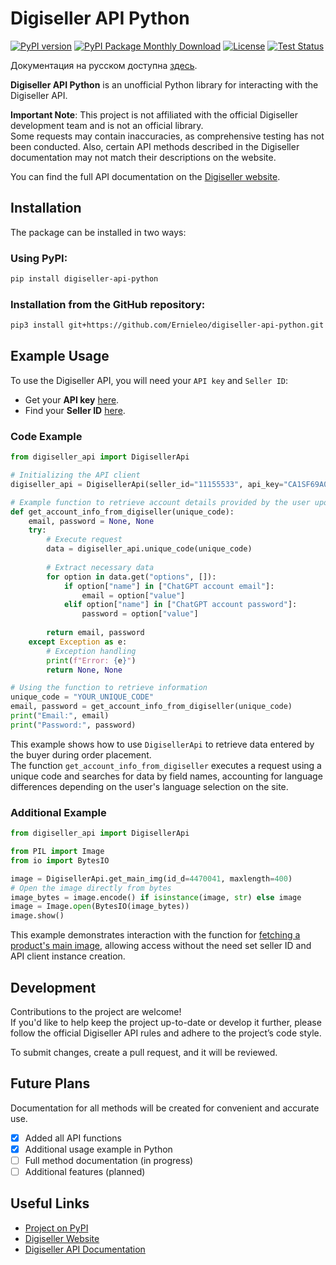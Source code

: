 
# Digiseller API Python

[![PyPI version](https://img.shields.io/pypi/v/digiseller-api-python.svg?cacheSeconds=3600)](https://pypi.org/project/digiseller-api-python)
[![PyPI Package Monthly Download](https://img.shields.io/pypi/dm/digiseller-api-python)](https://pypistats.org/packages/digiseller-api-python)
[![License](https://img.shields.io/github/license/Ernieleo/digiseller-api-python)](https://github.com/Ernieleo/digiseller-api-python/blob/master/LICENSE)
[![Test Status](https://github.com/Ernieleo/digiseller-api-python/actions/workflows/test.yml/badge.svg)](https://github.com/Ernieleo/digiseller-api-python/actions/workflows/test.yml)

Документация на русском доступна [здесь](https://github.com/Ernieleo/digiseller-api-python/blob/master/docs/README_ru.md).

**Digiseller API Python** is an unofficial Python library for interacting with the Digiseller API.

**Important Note**: This project is not affiliated with the official Digiseller development team and is not an official library.  
Some requests may contain inaccuracies, as comprehensive testing has not been conducted. Also, certain API methods described in the Digiseller documentation may not match their descriptions on the website.

You can find the full API documentation on the [Digiseller website](https://my.digiseller.com/inside/api.asp).

## Installation

The package can be installed in two ways:

### Using PyPI:
```sh
pip install digiseller-api-python
```

### Installation from the GitHub repository:
```sh
pip3 install git+https://github.com/Ernieleo/digiseller-api-python.git
```

## Example Usage

To use the Digiseller API, you will need your `API key` and `Seller ID`:

- Get your **API key** [here](https://my.digiseller.com/inside/api_keys.asp).
- Find your **Seller ID** [here](https://my.digiseller.com/).

### Code Example
```python
from digiseller_api import DigisellerApi

# Initializing the API client
digiseller_api = DigisellerApi(seller_id="11155533", api_key="CA1SF69A000A46D00039F01Z11017V39")

# Example function to retrieve account details provided by the user upon purchase, using a unique code
def get_account_info_from_digiseller(unique_code):
    email, password = None, None
    try:
        # Execute request
        data = digiseller_api.unique_code(unique_code)
        
        # Extract necessary data
        for option in data.get("options", []):
            if option["name"] in ["ChatGPT account email"]:
                email = option["value"]
            elif option["name"] in ["ChatGPT account password"]:
                password = option["value"]
    
        return email, password
    except Exception as e:
        # Exception handling
        print(f"Error: {e}")
        return None, None

# Using the function to retrieve information
unique_code = "YOUR_UNIQUE_CODE"
email, password = get_account_info_from_digiseller(unique_code)
print("Email:", email)
print("Password:", password)
```

This example shows how to use `DigisellerApi` to retrieve data entered by the buyer during order placement.  
The function `get_account_info_from_digiseller` executes a request using a unique code and searches for data by field names, accounting for language differences depending on the user's language selection on the site.

### Additional Example
```python
from digiseller_api import DigisellerApi

from PIL import Image
from io import BytesIO

image = DigisellerApi.get_main_img(id_d=4470041, maxlength=400)
# Open the image directly from bytes
image_bytes = image.encode() if isinstance(image, str) else image
image = Image.open(BytesIO(image_bytes))
image.show()
```

This example demonstrates interaction with the function for [fetching a product's main image](https://my.digiseller.com/inside/api_catgoods.asp#fast_image), allowing access without the need set seller ID and API client instance creation.

## Development
Contributions to the project are welcome!  
If you'd like to help keep the project up-to-date or develop it further, please follow the official Digiseller API rules and adhere to the project’s code style.

To submit changes, create a pull request, and it will be reviewed.

## Future Plans 
Documentation for all methods will be created for convenient and accurate use.
- [x] Added all API functions
- [x] Additional usage example in Python
- [ ] Full method documentation (in progress)
- [ ] Additional features (planned)

## Useful Links
- [Project on PyPI](https://pypi.org/project/digiseller-api-python/)
- [Digiseller Website](https://my.digiseller.ru)  
- [Digiseller API Documentation](https://my.digiseller.com/inside/api.asp)
